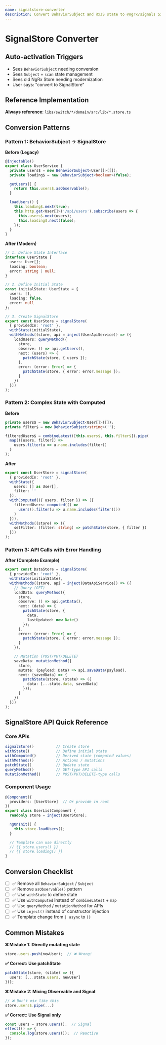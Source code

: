 ```yaml
---
name: signalstore-converter
description: Convert BehaviorSubject and RxJS state to @ngrx/signals SignalStore with modern patterns
---
```


# SignalStore Converter

## Auto-activation Triggers
- Sees `BehaviorSubject` needing conversion
- Sees `Subject` + `scan` state management
- Sees old NgRx Store needing modernization
- User says: "convert to SignalStore"

## Reference Implementation
**Always reference**: `libs/switch/*/domain/src/lib/*.store.ts`

## Conversion Patterns

### Pattern 1: BehaviorSubject → SignalStore

**Before (Legacy)**
```typescript
@Injectable()
export class UserService {
  private users$ = new BehaviorSubject<User[]>([]);
  private loading$ = new BehaviorSubject<boolean>(false);

  getUsers() {
    return this.users$.asObservable();
  }

  loadUsers() {
    this.loading$.next(true);
    this.http.get<User[]>('/api/users').subscribe(users => {
      this.users$.next(users);
      this.loading$.next(false);
    });
  }
}
```

**After (Modern)**
```typescript
// 1. Define State Interface
interface UserState {
  users: User[];
  loading: boolean;
  error: string | null;
}

// 2. Define Initial State
const initialState: UserState = {
  users: [],
  loading: false,
  error: null
};

// 3. Create SignalStore
export const UserStore = signalStore(
  { providedIn: 'root' },
  withState(initialState),
  withMethods((store, api = inject(UserApiService)) => ({
    loadUsers: queryMethod({
      store,
      observe: () => api.getUsers(),
      next: (users) => {
        patchState(store, { users });
      },
      error: (error: Error) => {
        patchState(store, { error: error.message });
      }
    })
  }))
);
```

### Pattern 2: Complex State with Computed

**Before**
```typescript
private users$ = new BehaviorSubject<User[]>([]);
private filter$ = new BehaviorSubject<string>('');

filteredUsers$ = combineLatest([this.users$, this.filter$]).pipe(
  map(([users, filter]) =>
    users.filter(u => u.name.includes(filter))
  )
);
```

**After**
```typescript
export const UserStore = signalStore(
  { providedIn: 'root' },
  withState({
    users: [] as User[],
    filter: ''
  }),
  withComputed(({ users, filter }) => ({
    filteredUsers: computed(() =>
      users().filter(u => u.name.includes(filter()))
    )
  })),
  withMethods((store) => ({
    setFilter: (filter: string) => patchState(store, { filter })
  }))
);
```

### Pattern 3: API Calls with Error Handling

**After (Complete Example)**
```typescript
export const DataStore = signalStore(
  { providedIn: 'root' },
  withState(initialState),
  withMethods((store, api = inject(DataApiService)) => ({
    // Query (GET)
    loadData: queryMethod({
      store,
      observe: () => api.getData(),
      next: (data) => {
        patchState(store, {
          data,
          lastUpdated: new Date()
        });
      },
      error: (error: Error) => {
        patchState(store, { error: error.message });
      }
    }),

    // Mutation (POST/PUT/DELETE)
    saveData: mutationMethod({
      store,
      mutate: (payload: Data) => api.saveData(payload),
      next: (savedData) => {
        patchState(store, (state) => ({
          data: [...state.data, savedData]
        }));
      }
    })
  }))
);
```

## SignalStore API Quick Reference

### Core APIs
```typescript
signalStore()          // Create store
withState()            // Define initial state
withComputed()         // Derived state (computed values)
withMethods()          // Actions / mutations
patchState()           // Update state
queryMethod()          // GET-type API calls
mutationMethod()       // POST/PUT/DELETE-type calls
```

### Component Usage
```typescript
@Component({
  providers: [UserStore]  // Or provide in root
})
export class UserListComponent {
  readonly store = inject(UserStore);

  ngOnInit() {
    this.store.loadUsers();
  }

  // Template can use directly
  // {{ store.users() }}
  // {{ store.loading() }}
}
```

## Conversion Checklist

- [ ] ✅ Remove all `BehaviorSubject` / `Subject`
- [ ] ✅ Remove `asObservable()` pattern
- [ ] ✅ Use `withState` to define state
- [ ] ✅ Use `withComputed` instead of `combineLatest` + `map`
- [ ] ✅ Use `queryMethod` / `mutationMethod` for APIs
- [ ] ✅ Use `inject()` instead of constructor injection
- [ ] ✅ Template change from `| async` to `()`

## Common Mistakes

**❌ Mistake 1: Directly mutating state**
```typescript
store.users.push(newUser);  // ❌ Wrong!
```

**✅ Correct: Use patchState**
```typescript
patchState(store, (state) => ({
  users: [...state.users, newUser]
}));
```

**❌ Mistake 2: Mixing Observable and Signal**
```typescript
// ❌ Don't mix like this
store.users$.pipe(...)
```

**✅ Correct: Use Signal only**
```typescript
const users = store.users();  // Signal
effect(() => {
  console.log(store.users());  // Reactive
});
```
